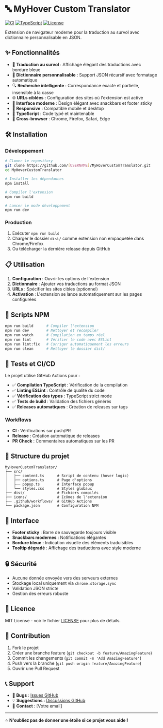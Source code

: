 # 🔤 MyHover Custom Translator

[![CI](https://github.com/[USERNAME]/MyHoverCustomTranslator/workflows/CI/badge.svg)](https://github.com/[USERNAME]/MyHoverCustomTranslator/actions)
[![TypeScript](https://img.shields.io/badge/TypeScript-5.3-blue.svg)](https://www.typescriptlang.org/)
[![License](https://img.shields.io/badge/License-MIT-green.svg)](LICENSE)

Extension de navigateur moderne pour la traduction au survol avec dictionnaire personnalisable en JSON.

## ✨ Fonctionnalités

- 🎯 **Traduction au survol** : Affichage élégant des traductions avec bordure bleue
- 📝 **Dictionnaire personnalisable** : Support JSON récursif avec formatage automatique
- 🔍 **Recherche intelligente** : Correspondance exacte et partielle, insensible à la casse
- 🌐 **URLs ciblées** : Configuration des sites où l'extension est active
- 🎨 **Interface moderne** : Design élégant avec snackbars et footer sticky
- 📱 **Responsive** : Compatible mobile et desktop
- 🔧 **TypeScript** : Code typé et maintenable
- 🚀 **Cross-browser** : Chrome, Firefox, Safari, Edge

## 🛠️ Installation

### Développement

```bash
# Cloner le repository
git clone https://github.com/[USERNAME]/MyHoverCustomTranslator.git
cd MyHoverCustomTranslator

# Installer les dépendances
npm install

# Compiler l'extension
npm run build

# Lancer le mode développement
npm run dev
```

### Production

1. Exécuter `npm run build`
2. Charger le dossier `dist/` comme extension non empaquetée dans Chrome/Firefox
3. Ou télécharger la dernière release depuis GitHub

## 📋 Utilisation

1. **Configuration** : Ouvrir les options de l'extension
2. **Dictionnaire** : Ajouter vos traductions au format JSON
3. **URLs** : Spécifier les sites cibles (optionnel)
4. **Activation** : L'extension se lance automatiquement sur les pages configurées

## 🔧 Scripts NPM

```bash
npm run build      # Compiler l'extension
npm run dev        # Nettoyer et recompiler
npm run watch      # Compilation en temps réel
npm run lint       # Vérifier le code avec ESLint
npm run lint:fix   # Corriger automatiquement les erreurs
npm run clean      # Nettoyer le dossier dist/
```

## 🧪 Tests et CI/CD

Le projet utilise GitHub Actions pour :

- ✅ **Compilation TypeScript** : Vérification de la compilation
- ✅ **Linting ESLint** : Contrôle de qualité du code
- ✅ **Vérification des types** : TypeScript strict mode
- ✅ **Tests de build** : Validation des fichiers générés
- ✅ **Releases automatiques** : Création de releases sur tags

### Workflows

- **CI** : Vérifications sur push/PR
- **Release** : Création automatique de releases
- **PR Check** : Commentaires automatiques sur les PR

## 📁 Structure du projet

```
MyHoverCustomTranslator/
├── src/
│   ├── content.ts      # Script de contenu (hover logic)
│   ├── options.ts      # Page d'options
│   ├── popup.ts        # Interface popup
│   └── styles.css      # Styles globaux
├── dist/               # Fichiers compilés
├── icons/              # Icônes de l'extension
├── .github/workflows/  # GitHub Actions
└── package.json        # Configuration NPM
```

## 🎨 Interface

- **Footer sticky** : Barre de sauvegarde toujours visible
- **Snackbars modernes** : Notifications élégantes
- **Bordure bleue** : Indication visuelle des éléments traduisibles
- **Tooltip dégradé** : Affichage des traductions avec style moderne

## 🔒 Sécurité

- Aucune donnée envoyée vers des serveurs externes
- Stockage local uniquement via `chrome.storage.sync`
- Validation JSON stricte
- Gestion des erreurs robuste

## 📄 Licence

MIT License - voir le fichier [LICENSE](LICENSE) pour plus de détails.

## 🤝 Contribution

1. Fork le projet
2. Créer une branche feature (`git checkout -b feature/AmazingFeature`)
3. Commit les changements (`git commit -m 'Add AmazingFeature'`)
4. Push vers la branche (`git push origin feature/AmazingFeature`)
5. Ouvrir une Pull Request

## 📞 Support

- 🐛 **Bugs** : [Issues GitHub](https://github.com/[USERNAME]/MyHoverCustomTranslator/issues)
- 💡 **Suggestions** : [Discussions GitHub](https://github.com/[USERNAME]/MyHoverCustomTranslator/discussions)
- 📧 **Contact** : [Votre email]

---

⭐ **N'oubliez pas de donner une étoile si ce projet vous aide !**
